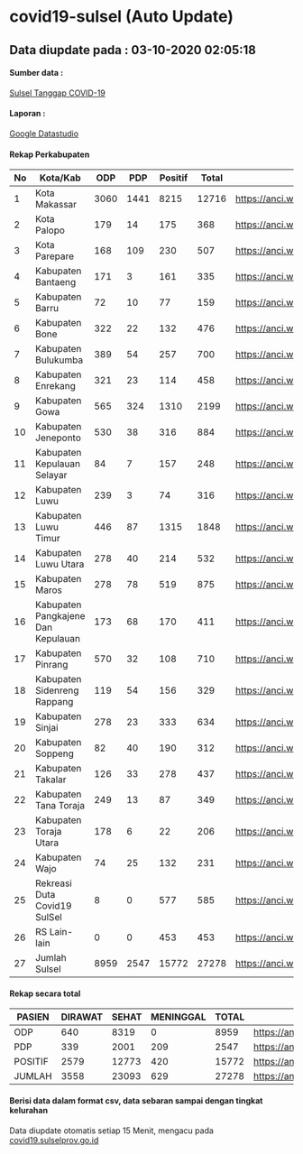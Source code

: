 
# covid19-sulsel (Auto Update)

## Data diupdate pada : 03-10-2020 02:05:18

#### Sumber data :
[Sulsel Tanggap COVID-19](https://covid19.sulselprov.go.id)

#### Laporan :
[Google Datastudio](https://datastudio.google.com/s/jythWGc1j4w)

#### Rekap Perkabupaten 
|No|Kota/Kab|ODP|PDP|Positif|Total|Link|
| --- | --- | --- | --- | --- | --- | --- |
|1|Kota Makassar|3060|1441|8215|12716|https://anci.web.id/cor/kota_makassar|
|2|Kota Palopo|179|14|175|368|https://anci.web.id/cor/kota_palopo|
|3|Kota Parepare|168|109|230|507|https://anci.web.id/cor/kota_parepare|
|4|Kabupaten Bantaeng|171|3|161|335|https://anci.web.id/cor/kabupaten_bantaeng|
|5|Kabupaten Barru|72|10|77|159|https://anci.web.id/cor/kabupaten_barru|
|6|Kabupaten Bone|322|22|132|476|https://anci.web.id/cor/kabupaten_bone|
|7|Kabupaten Bulukumba|389|54|257|700|https://anci.web.id/cor/kabupaten_bulukumba|
|8|Kabupaten Enrekang|321|23|114|458|https://anci.web.id/cor/kabupaten_enrekang|
|9|Kabupaten Gowa|565|324|1310|2199|https://anci.web.id/cor/kabupaten_gowa|
|10|Kabupaten Jeneponto|530|38|316|884|https://anci.web.id/cor/kabupaten_jeneponto|
|11|Kabupaten Kepulauan Selayar|84|7|157|248|https://anci.web.id/cor/kabupaten_kepulauan_selayar|
|12|Kabupaten Luwu|239|3|74|316|https://anci.web.id/cor/kabupaten_luwu|
|13|Kabupaten Luwu Timur|446|87|1315|1848|https://anci.web.id/cor/kabupaten_luwu_timur|
|14|Kabupaten Luwu Utara|278|40|214|532|https://anci.web.id/cor/kabupaten_luwu_utara|
|15|Kabupaten Maros|278|78|519|875|https://anci.web.id/cor/kabupaten_maros|
|16|Kabupaten Pangkajene Dan Kepulauan|173|68|170|411|https://anci.web.id/cor/kabupaten_pangkajene_dan_kepulauan|
|17|Kabupaten Pinrang|570|32|108|710|https://anci.web.id/cor/kabupaten_pinrang|
|18|Kabupaten Sidenreng Rappang|119|54|156|329|https://anci.web.id/cor/kabupaten_sidenreng_rappang|
|19|Kabupaten Sinjai|278|23|333|634|https://anci.web.id/cor/kabupaten_sinjai|
|20|Kabupaten Soppeng|82|40|190|312|https://anci.web.id/cor/kabupaten_soppeng|
|21|Kabupaten Takalar|126|33|278|437|https://anci.web.id/cor/kabupaten_takalar|
|22|Kabupaten Tana Toraja|249|13|87|349|https://anci.web.id/cor/kabupaten_tana_toraja|
|23|Kabupaten Toraja Utara|178|6|22|206|https://anci.web.id/cor/kabupaten_toraja_utara|
|24|Kabupaten Wajo|74|25|132|231|https://anci.web.id/cor/kabupaten_wajo|
|25|Rekreasi Duta Covid19 SulSel|8|0|577|585|https://anci.web.id/cor/rekreasi_duta_covid19_sulsel|
|26|RS Lain-lain|0|0|453|453|https://anci.web.id/cor/rs_lain-lain|
|27|Jumlah Sulsel|8959|2547|15772|27278|https://anci.web.id/cor/jumlah_sulsel|

#### Rekap secara total

| PASIEN | DIRAWAT | SEHAT | MENINGGAL | TOTAL | LINK |
| ---- | -------- | ---- | ---- |  ---- | ---- |
| ODP | 640 | 8319 | 0 | 8959 | https://anci.web.id/cor/odp_detail.html |
| PDP | 339 | 2001 | 209 | 2547 | https://anci.web.id/cor/pdp_detail.html |
| POSITIF | 2579 | 12773 | 420 | 15772 | https://anci.web.id/cor/positif_detail.html |
| JUMLAH | 3558 | 23093 | 629 | 27278 | https://anci.web.id/cor/jumlah_sulsel/ |

 
#### Berisi data dalam format csv, data sebaran sampai dengan tingkat kelurahan

Data diupdate otomatis setiap 15 Menit, mengacu pada [covid19.sulselprov.go.id](https://covid19.sulselprov.go.id)

